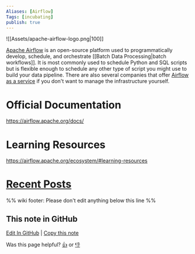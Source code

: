 ```yaml
---
Aliases: [Airflow]
Tags: [incubating]
publish: true
---
```


![[Assets/apache-airflow-logo.png|100]]

[Apache Airflow](https://airflow.apache.org/) is an open-source platform used to programmatically develop, schedule, and orchestrate [[Batch Data Processing|batch workflows]]. It is most commonly used to schedule Python and SQL scripts but is flexible enough to schedule any other type of script you might use to build your data pipeline. There are also several companies that offer [Airflow as a service](https://airflow.apache.org/ecosystem/#airflow-as-a-service) if you don't want to manage the infrastructure yourself.

# Official Documentation
https://airflow.apache.org/docs/

# Learning Resources
https://airflow.apache.org/ecosystem/#learning-resources

# [Recent Posts](https://www.reddit.com/r/dataengineering/search/?q=airflow&restrict_sr=1&t=year&sort=relevance)

%% wiki footer: Please don't edit anything below this line %%

## This note in GitHub

<span class="git-footer">[Edit In GitHub](https://github.dev/data-engineering-community/data-engineering-wiki/blob/main/Tools/Apache%20Airflow.md "git-hub-edit-note") | [Copy this note](https://raw.githubusercontent.com/data-engineering-community/data-engineering-wiki/main/Tools/Apache%20Airflow.md "git-hub-copy-note")</span>

<span class="git-footer">Was this page helpful?
[👍](https://tally.so/r/3jZ8D4?rating=Yes&url=https://dataengineering.wiki/Tools/Apache+Airflow) or [👎](https://tally.so/r/3jZ8D4?rating=No&url=https://dataengineering.wiki/Tools/Apache+Airflow)</span>
